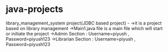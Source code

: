 # java-projects
library_management_system project(JDBC based project) -
->it is a project based on library management 
->Main1.java file is a main file which will start or initiate the project
->Admin Section : Username=piyush , Password=piyush123
->Librarian Section : Username=piyush , Password=piyush123
